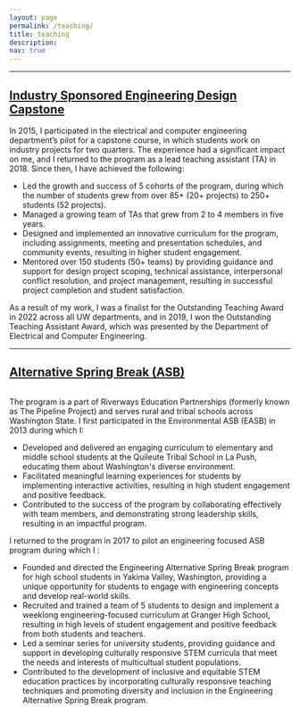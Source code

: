 ```yaml
---
layout: page
permalink: /teaching/
title: teaching
description: 
nav: true
---
```

<hr>

## <a href= "https://www.ece.uw.edu/entrepreneurship/entrepreneurial-capstone/">Industry Sponsored Engineering Design Capstone</a>

In 2015, I participated in the electrical and computer engineering department’s pilot for a capstone course, in which students work on industry projects for two quarters. The experience had a significant impact on me, and I returned to the program as a lead teaching assistant (TA) in 2018. Since then, I have achieved the following:

- Led the growth and success of 5 cohorts of the program, during which the number of students grew from over 85+ (20+ projects) to 250+ students (52 projects).
- Managed a growing team of TAs that grew from 2 to 4 members in five years.
- Designed and implemented an innovative curriculum for the program, including assignments, meeting and presentation schedules, and community events, resulting in higher student engagement.
- Mentored over 150 students (50+ teams) by providing guidance and support for design project scoping, technical assistance, interpersonal conflict resolution, and project management, resulting in successful project completion and student satisfaction.

As a result of my work, I was a finalist for the Outstanding Teaching Award in 2022 across all UW departments, and in 2019, I won the Outstanding Teaching Assistant Award, which was presented by the Department of Electrical and Computer Engineering.

<hr>

## <a href = "https://cele.uw.edu/students/opportunities/riverways/">Alternative Spring Break (ASB)</a>

<figure style="width: 500px" class="align-right">
  <img src="/assets/images/asb_1317.png" alt="">
</figure>

The program is a part of Riverways Education Partnerships (formerly known as The Pipeline Project) and serves rural and tribal schools across Washington State.  I first participated in the Environmental ASB (EASB) in 2013 during which I:
- Developed and delivered an engaging curriculum to elementary and middle school students at the Quileute Tribal School in La Push, educating them about Washington's diverse environment.
- Facilitated meaningful learning experiences for students by implementing interactive activities, resulting in high student engagement and positive feedback.
- Contributed to the success of the program by collaborating effectively with team members, and demonstrating strong leadership skills, resulting in an impactful program.

I returned to the program in 2017 to pilot an engineering focused ASB program during which I : 
- Founded and directed the Engineering Alternative Spring Break program for high school students in Yakima Valley, Washington, providing a unique opportunity for students to engage with engineering concepts and develop real-world skills.
- Recruited and trained a team of 5 students to design and implement a weeklong engineering-focused curriculum at Granger High School, resulting in high levels of student engagement and positive feedback from both students and teachers.
- Led a seminar series for university students, providing guidance and support in developing culturally responsive STEM curricula that meet the needs and interests of multicultual student populations.
- Contributed to the development of inclusive and equitable STEM education practices by incorporating culturally responsive teaching techniques and promoting diversity and inclusion in the Engineering Alternative Spring Break program.

